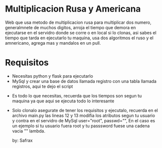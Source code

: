 # Multiplicacion Rusa y Americana
Web que usa metodo de multiplicacion rusa para multiplicar dos numero, generalmnete de muchos digitos, arroja el tiempo que demora en 
ejecutarse en el servidro donde se corre o en local si lo clonas, asi sabes el tiempo que tarda en ejecutarlo tu maquina, usa dos algoritmos el ruso y el amnericano, agrega mas y mandalos en un pull.

# Requisitos

- Necesitas python y flask para ejecutarlo
- MySql y crear una base de datos llamada registro con una tabla llamada registros, aqui te dejo el script
<script>
    
CREATE DATABASE registro;
    
USE registro;

CREATE TABLE registros (
  id INTEGER PRIMARY KEY AUTO_INCREMENT,
  num1 LONGTEXT,  
  lon1 varchar(10),  
  num2 LONGTEXT,  
  lon2 varchar(10),  
  resultA LONGTEXT,  
  lonResultA varchar(10),  
  resultR LONGTEXT,  
  lonResultR varchar(10),  
  timeA FLOAT,  
  timeR FLOAT  
);  
</script>
- Es todo lo que necesitas, recuerda que los tiempos son segun tu maquina ya que aqui se ejecuta todo lo interesante
- Solo clonalo asegurate de tener los requisitos y ejecutalo, recuerda en el archivo main.py
  las lineas 12 y 13 modifia los atributos segun tu usuario y contra en el servidro de MySql
    user="root",
    passwd="",
  En el caso es un ejemplo si tu usuario fuera root y tu passsword fuese una cadena vacia "" lambda.

  by: Safrax


